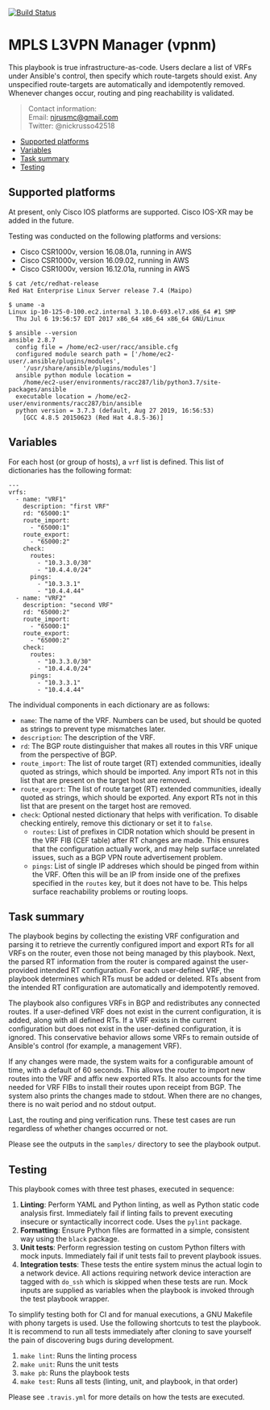 [![Build Status](
https://travis-ci.org/nickrusso42518/vpnm.svg?branch=master)](
https://travis-ci.org/nickrusso42518/vpnm)

# MPLS L3VPN Manager (vpnm)
This playbook is true infrastructure-as-code. Users declare a list of VRFs
under Ansible's control, then specify which route-targets should exist.
Any unspecified route-targets are automatically and idempotently removed.
Whenever changes occur, routing and ping reachability is validated.

> Contact information:\
> Email:    njrusmc@gmail.com\
> Twitter:  @nickrusso42518

  * [Supported platforms](#supported-platforms)
  * [Variables](#variables)
  * [Task summary](#task-summary)
  * [Testing](#testing)

## Supported platforms
At present, only Cisco IOS platforms are supported. Cisco IOS-XR may
be added in the future.

Testing was conducted on the following platforms and versions:
  * Cisco CSR1000v, version 16.08.01a, running in AWS
  * Cisco CSR1000v, version 16.09.02, running in AWS
  * Cisco CSR1000v, version 16.12.01a, running in AWS

```
$ cat /etc/redhat-release
Red Hat Enterprise Linux Server release 7.4 (Maipo)

$ uname -a
Linux ip-10-125-0-100.ec2.internal 3.10.0-693.el7.x86_64 #1 SMP
  Thu Jul 6 19:56:57 EDT 2017 x86_64 x86_64 x86_64 GNU/Linux

$ ansible --version
ansible 2.8.7
  config file = /home/ec2-user/racc/ansible.cfg
  configured module search path = ['/home/ec2-user/.ansible/plugins/modules',
    '/usr/share/ansible/plugins/modules']
  ansible python module location =
    /home/ec2-user/environments/racc287/lib/python3.7/site-packages/ansible
  executable location = /home/ec2-user/environments/racc287/bin/ansible
  python version = 3.7.3 (default, Aug 27 2019, 16:56:53)
    [GCC 4.8.5 20150623 (Red Hat 4.8.5-36)]
```

## Variables
For each host (or group of hosts), a `vrf` list is defined. This list of
dictionaries has the following format:

```
---
vrfs:
  - name: "VRF1"
    description: "first VRF"
    rd: "65000:1"
    route_import:
      - "65000:1"
    route_export:
      - "65000:2"
    check:
      routes:
        - "10.3.3.0/30"
        - "10.4.4.0/24"
      pings:
        - "10.3.3.1"
        - "10.4.4.44"
  - name: "VRF2"
    description: "second VRF"
    rd: "65000:2"
    route_import:
      - "65000:1"
    route_export:
      - "65000:2"
    check:
      routes:
        - "10.3.3.0/30"
        - "10.4.4.0/24"
      pings:
        - "10.3.3.1"
        - "10.4.4.44"
```

The individual components in each dictionary are as follows:
  * `name`: The name of the VRF. Numbers can be used, but should be quoted
    as strings to prevent type mismatches later.
  * `description`: The description of the VRF.
  * `rd`: The BGP route distinguisher that makes all routes in this VRF
    unique from the perspective of BGP.
  * `route_import`: The list of route target (RT) extended communities,
    ideally quoted as strings, which should be imported. Any import RTs not
    in this list that are present on the target host are removed.
  * `route_export`: The list of route target (RT) extended communities,
    ideally quoted as strings, which should be exported. Any export RTs not
    in this list that are present on the target host are removed.
  * `check`: Optional nested dictionary that helps with verification. To
    disable checking entirely, remove this dictionary or set it to `false`.
      * `routes`: List of prefixes in CIDR notation which should be present
        in the VRF FIB (CEF table) after RT changes are made. This ensures
        that the configuration actually work, and may help surface unrelated
        issues, such as a BGP VPN route advertisement problem.
      * `pings`: List of single IP addreses which should be pinged from
        within the VRF. Often this will be an IP from inside one of the
        prefixes specified in the `routes` key, but it does not have to be.
        This helps surface reachability problems or routing loops.

## Task summary
The playbook begins by collecting the existing VRF configuration and parsing
it to retrieve the currently configured import and export RTs for all VRFs
on the router, even those not being managed by this playbook. Next, the
parsed RT information from the router is compared against the user-provided
intended RT configuration. For each user-defined VRF, the playbook determines
which RTs must be added or deleted. RTs absent from the intended RT
configuration are automatically and idempotently removed.

The playbook also configures VRFs in BGP and redistributes any connected
routes. If a user-defined VRF does not exist in the current configuration, it
is added, along with all defined RTs. If a VRF exists in the current
configuration but does not exist in the user-defined configuration, it is
ignored. This conservative behavior allows some VRFs to remain outside of
Ansible's control (for example, a management VRF).

If any changes were made, the system waits for a configurable amount of time,
with a default of 60 seconds. This allows the router to import new routes into
the VRF and affix new exported RTs. It also accounts for the time needed for
VRF FIBs to install their routes upon receipt from BGP. The system also
prints the changes made to stdout. When there are no changes, there is no
wait period and no stdout output.

Last, the routing and ping verification runs. These test cases are run
regardless of whether changes occurred or not.

Please see the outputs in the `samples/` directory to see the playbook output.

## Testing
This playbook comes with three test phases, executed in sequence:
1. __Linting__: Perform YAML and Python linting, as well as Python static code
  analysis first. Immediately fail if linting fails to prevent executing
  insecure or syntactically incorrect code. Uses the `pylint` package.
2. __Formatting__: Ensure Python files are formatted in a simple, consistent
   way using the `black` package.
3. __Unit tests__: Perform regression testing on custom Python filters with mock
  inputs. Immediately fail if unit tests fail to prevent playbook issues.
4. __Integration tests__: These tests the entire system minus the actual
  login to a network device. All actions requiring network device interaction
  are tagged with `do_ssh` which is skipped when these tests are run. Mock
  inputs are supplied as variables when the playbook is invoked through the
  test playbook wrapper.

To simplify testing both for CI and for manual executions, a GNU Makefile
with phony targets is used. Use the following shortcuts to test the playbook.
It is recommend to run all tests immediately after cloning to save yourself
the pain of discovering bugs during development.
1. `make lint`: Runs the linting process
2. `make unit`: Runs the unit tests
3. `make pb`: Runs the playbook tests
4. `make test`: Runs all tests (linting, unit, and playbook, in that order)

Please see `.travis.yml` for more details on how the tests are executed.
